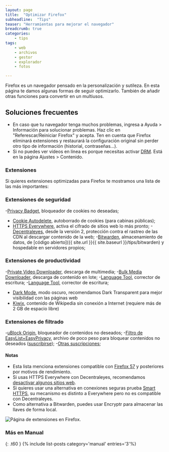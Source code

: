 ```yaml
---
layout: page
title:  "Optimizar Firefox"
subheadline:  "Tips"
teaser: "Herramientas para mejorar el navegador"
breadcrumb: true   
categories:
    - tips
tags:
    - web
    - archivos
    - gestor
    - explorador
    - fotos

---
```

Firefox es un navegador pensado en la personalización y sutileza. En esta página te damos algunas formas de seguir optimizarlo. También de añadir otras funciones para convertir en un multiusos.

## Soluciones frecuentes

* En caso que tu navegador tenga muchos problemas, ingresa a Ayuda > Información para solucionar problemas. Haz clic en "Referescar/Reiniciar Firefox" y acepta. Ten en cuenta que Firefox eliminará extensiones y restaurará la configuración original sin perder otro tipo de información (historial, contraseñas...).
* Si no puedes ver vídeos en línea es porque necesitas activar [DRM](https://support.mozilla.org/es/kb/ver-contenido-drm-en-firefox). Está en la página Ajustes > Contenido.

### Extensiones

Si quieres extensiones optimizadas para Firefox te mostramos una lista de las más importantes:

### Extensiones de seguridad
  -[Privacy Badget](https://addons.mozilla.org/es/firefox/addon/privacy-badger17/), bloqueador de cookies no deseadas;
  - [Cookie Autodelete](https://addons.mozilla.org/es/firefox/addon/cookie-autodelete/), autoborrado de cookies (para cabinas públicas);
  - [HTTPS Everywhere](https://www.eff.org/https-everywhere), activa el cifrado de sitios web lo más pronto;
  -[Decentraleyes](https://addons.mozilla.org/en-US/firefox/addon/decentraleyes/), desde la versión 2, protección contra el rastreo de las CDN al descargar contenido de la web;
  -[Bitwarden](https://addons.mozilla.org/es/firefox/addon/bitwarden-password-manager/), almacenamiento de datos, de [código abierto]({{ site.url }}{{ site.baseurl }}/tips/bitwarden) y hospedable en servidores propios;

### Extensiones de productividad
  -[Private Video Downloader](https://addons.mozilla.org/es/firefox/addon/private-video-downloader/), descarga de multimedia;
  -[Bulk Media Downloader](https://addons.mozilla.org/es/firefox/addon/bulk-media-downloader/), descarga de contenido en lote;
  -[Language Tool](https://addons.mozilla.org/es/firefox/addon/languagetool/), corrector de escritura;
  -[Language Tool](https://addons.mozilla.org/es/firefox/addon/languagetool/), corrector de escritura;
  - [Dark Mode](https://addons.mozilla.org/es/firefox/addon/dark-mode-webextension/?src=userprofile), modo oscuro, recomendamos Dark Transparent para mejor visibilidad con las páginas web
  - [Kiwix](https://addons.mozilla.org/es/firefox/addon/kiwix-offline/?src=search), contenido de Wikipedia sin conexión a Internet (requiere más de 2 GB de espacio libre)

### Extensiones de filtrado
  -[uBlock Origin](https://addons.mozilla.org/es/firefox/addon/ublock-origin/), bloqueador de contenidos no deseados;
  -[Filtro de EasyList+EasyPrivacy](https://easylist.to/), archivo de poco peso para bloquear contenidos no deseados (<a href="abp:subscribe?location=https%3A//easylist-downloads.adblockplus.org/easyprivacy%2Beasylist.txt&title=EasyPrivacy%2BEasyList">suscribirse</a>);
  -[Otras suscripciones](https://adblockplus.org/subscriptions);

#### Notas
  * Esta lista menciona extensiones compatible con [Firefox 57](https://addons.mozilla.org/es/firefox/tag/firefox57) y posteriores por motivos de rendimiento.
  * Si usas HTTPS Everywhere con Decentraleyes, recomendamos [desactivar algunos sitios web](https://decentraleyes.org/configure-https-everywhere/).
  * Si quieres usar una alternativa en conexiones seguras prueba [Smart HTTPS](https://addons.mozilla.org/es/firefox/addon/smart-https-revived/), su mecanismo es distinto a Everywhere pero no es compatible con Decentraleyes.
  * Como alternativa a Bitwarden, puedes usar  Encryptr para almacenar las llaves de forma local.

<div class="row">
    <div class="medium-12 columns t30">
    <img src="{{ site.urlimg }}firefoxaddons.png" alt="Página de extensiones en Firefox.">
    </div><!-- /.medium-4.columns -->
</div>

### Más en Manual
{: .t60 }
{% include list-posts category='manual' entries='3'%}
